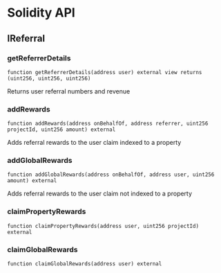 # Solidity API

## IReferral

### getReferrerDetails

```solidity
function getReferrerDetails(address user) external view returns (uint256, uint256, uint256)
```

Returns user referral numbers and revenue

### addRewards

```solidity
function addRewards(address onBehalfOf, address referrer, uint256 projectId, uint256 amount) external
```

Adds referral rewards to the user claim indexed to a property

### addGlobalRewards

```solidity
function addGlobalRewards(address onBehalfOf, address user, uint256 amount) external
```

Adds referral rewards to the user claim not indexed to a property

### claimPropertyRewards

```solidity
function claimPropertyRewards(address user, uint256 projectId) external
```

### claimGlobalRewards

```solidity
function claimGlobalRewards(address user) external
```

